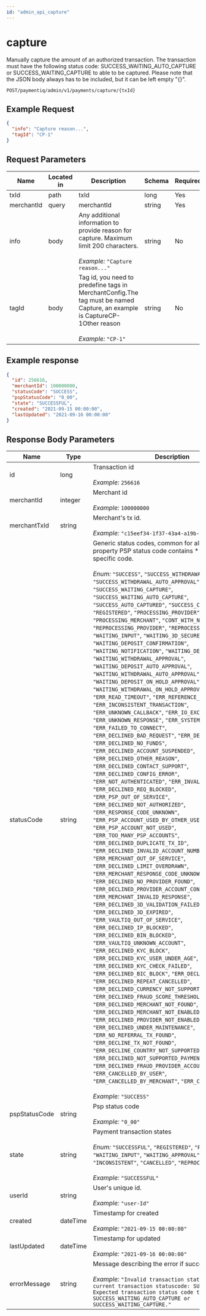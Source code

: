 ```yaml
---
id: "admin_api_capture"
---
```


# capture

Manually capture the amount of an authorized transaction. The transaction must have the following status code: SUCCESS_WAITING_AUTO_CAPTURE or SUCCESS_WAITING_CAPTURE to able to be captured. Please note that the JSON body always has to be included, but it can be left empty "{}".

`POST/paymentiq/admin/v1/payments/capture/{txId}`

## Example Request

```json
{
  "info": "Capture reason...",
  "tagId": "CP-1"
}
```

## Request Parameters

| Name       | Located in | Description                                                                                                                                                                                                                                       | Schema | Required |
|------------|------------|---------------------------------------------------------------------------------------------------------------------------------------------------------------------------------------------------------------------------------------------------|--------|----------|
| txId       | path       | txId                                                                                                                                                                                                                                              | long   | Yes      |
| merchantId | query      | merchantId                                                                                                                                                                                                                                        | string | Yes      |
| info       | body       | Any additional information to provide reason for capture. Maximum limit 200 characters.<br/><br/>_Example:_ `"Capture reason..."`                                                                                                                 | string | No       |
| tagId      | body       | Tag id, you need to predefine tags in MerchantConfig.The tag must be named Capture, an example is <tags><entry><string>Capture</string><list><tag><id>CP-1</id><name>Other reason</name></tag></list></entry></tags><br/><br/>_Example:_ `"CP-1"` | string | No       |


## Example response

```json
{
  "id": 256616,
  "merchantId": 100000000,
  "statusCode": "SUCCESS",
  "pspStatusCode": "0_00",
  "state": "SUCCESSFUL",
  "created": "2021-09-15 00:00:00",
  "lastUpdated": "2021-09-16 00:00:00"
}
```

## Response Body Parameters

| Name          | Type     | Description                                                                                                                                                                                                                                                                                                                                                                                                                                                                                                                                                                                                                                                                                                                                                                                                                                                                                                                                                                                                                                                                                                                                                                                                                                                                                                                                                                                                                                                                                                                                                                                                                                                                                                                                                                                                                                                                                                                                                                                                                                                                                                                                                                                                                                                                                                                                                                                                                                                                                                                                                                                                                                                                                                                                                                                                                              |
|---------------|----------|------------------------------------------------------------------------------------------------------------------------------------------------------------------------------------------------------------------------------------------------------------------------------------------------------------------------------------------------------------------------------------------------------------------------------------------------------------------------------------------------------------------------------------------------------------------------------------------------------------------------------------------------------------------------------------------------------------------------------------------------------------------------------------------------------------------------------------------------------------------------------------------------------------------------------------------------------------------------------------------------------------------------------------------------------------------------------------------------------------------------------------------------------------------------------------------------------------------------------------------------------------------------------------------------------------------------------------------------------------------------------------------------------------------------------------------------------------------------------------------------------------------------------------------------------------------------------------------------------------------------------------------------------------------------------------------------------------------------------------------------------------------------------------------------------------------------------------------------------------------------------------------------------------------------------------------------------------------------------------------------------------------------------------------------------------------------------------------------------------------------------------------------------------------------------------------------------------------------------------------------------------------------------------------------------------------------------------------------------------------------------------------------------------------------------------------------------------------------------------------------------------------------------------------------------------------------------------------------------------------------------------------------------------------------------------------------------------------------------------------------------------------------------------------------------------------------------------------|
| id            | long     | Transaction id<br/><br/>_Example:_ `256616`                                                                                                                                                                                                                                                                                                                                                                                                                                                                                                                                                                                                                                                                                                                                                                                                                                                                                                                                                                                                                                                                                                                                                                                                                                                                                                                                                                                                                                                                                                                                                                                                                                                                                                                                                                                                                                                                                                                                                                                                                                                                                                                                                                                                                                                                                                                                                                                                                                                                                                                                                                                                                                                                                                                                                                                              |
| merchantId    | integer  | Merchant id<br/><br/>_Example:_ `100000000`                                                                                                                                                                                                                                                                                                                                                                                                                                                                                                                                                                                                                                                                                                                                                                                                                                                                                                                                                                                                                                                                                                                                                                                                                                                                                                                                                                                                                                                                                                                                                                                                                                                                                                                                                                                                                                                                                                                                                                                                                                                                                                                                                                                                                                                                                                                                                                                                                                                                                                                                                                                                                                                                                                                                                                                              |
| merchantTxId  | string   | Merchant's tx id.<br/><br/>_Example:_ `"c15eef34-1f37-43a4-a19b-473dbef541ed"`                                                                                                                                                                                                                                                                                                                                                                                                                                                                                                                                                                                                                                                                                                                                                                                                                                                                                                                                                                                                                                                                                                                                                                                                                                                                                                                                                                                                                                                                                                                                                                                                                                                                                                                                                                                                                                                                                                                                                                                                                                                                                                                                                                                                                                                                                                                                                                                                                                                                                                                                                                                                                                                                                                                                                           |
| statusCode    | string   | Generic status codes, common for all providers. The property PSP status code contains   * the provider specific code. <br/><br/>_Enum:_ `"SUCCESS"`, `"SUCCESS_WITHDRAWAL_APPROVAL"`, `"SUCCESS_WITHDRAWAL_AUTO_APPROVAL"`, `"SUCCESS_WAITING_CAPTURE"`, `"SUCCESS_WAITING_AUTO_CAPTURE"`, `"SUCCESS_AUTO_CAPTURED"`, `"SUCCESS_CAPTURED"`, `"REGISTERED"`, `"PROCESSING_PROVIDER"`, `"PROCESSING_MERCHANT"`, `"CONT_WITH_N3DS"`, `"REPROCESSING_PROVIDER"`, `"REPROCESSING_MERCHANT"`, `"WAITING_INPUT"`, `"WAITING_3D_SECURE"`, `"WAITING_DEPOSIT_CONFIRMATION"`, `"WAITING_NOTIFICATION"`, `"WAITING_DEPOSIT_APPROVAL"`, `"WAITING_WITHDRAWAL_APPROVAL"`, `"WAITING_DEPOSIT_AUTO_APPROVAL"`, `"WAITING_WITHDRAWAL_AUTO_APPROVAL"`, `"WAITING_DEPOSIT_ON_HOLD_APPROVAL"`, `"WAITING_WITHDRAWAL_ON_HOLD_APPROVAL"`, `"ERR_READ_TIMEOUT"`, `"ERR_REFERENCE_MISMATCH"`, `"ERR_INCONSISTENT_TRANSACTION"`, `"ERR_UNKNOWN_CALLBACK"`, `"ERR_IO_EXCEPTION"`, `"ERR_UNKNOWN_RESPONSE"`, `"ERR_SYSTEM_ERROR"`, `"ERR_FAILED_TO_CONNECT"`, `"ERR_DECLINED_BAD_REQUEST"`, `"ERR_DECLINED_FRAUD"`, `"ERR_DECLINED_NO_FUNDS"`, `"ERR_DECLINED_ACCOUNT_SUSPENDED"`, `"ERR_DECLINED_OTHER_REASON"`, `"ERR_DECLINED_CONTACT_SUPPORT"`, `"ERR_DECLINED_CONFIG_ERROR"`, `"ERR_NOT_AUTHENTICATED"`, `"ERR_INVALID_RESPONSE"`, `"ERR_DECLINED_REQ_BLOCKED"`, `"ERR_PSP_OUT_OF_SERVICE"`, `"ERR_DECLINED_NOT_AUTHORIZED"`, `"ERR_RESPONSE_CODE_UNKNOWN"`, `"ERR_PSP_ACCOUNT_USED_BY_OTHER_USER"`, `"ERR_PSP_ACCOUNT_NOT_USED"`, `"ERR_TOO_MANY_PSP_ACCOUNTS"`, `"ERR_DECLINED_DUPLICATE_TX_ID"`, `"ERR_DECLINED_INVALID_ACCOUNT_NUMBER"`, `"ERR_MERCHANT_OUT_OF_SERVICE"`, `"ERR_DECLINED_LIMIT_OVERDRAWN"`, `"ERR_MERCHANT_RESPONSE_CODE_UNKNOWN"`, `"ERR_DECLINED_NO_PROVIDER_FOUND"`, `"ERR_DECLINED_PROVIDER_ACCOUNT_CONFIG_ERROR"`, `"ERR_MERCHANT_INVALID_RESPONSE"`, `"ERR_DECLINED_3D_VALIDATION_FAILED"`, `"ERR_DECLINED_3D_EXPIRED"`, `"ERR_VAULTIQ_OUT_OF_SERVICE"`, `"ERR_DECLINED_IP_BLOCKED"`, `"ERR_DECLINED_BIN_BLOCKED"`, `"ERR_VAULTIQ_UNKNOWN_ACCOUNT"`, `"ERR_DECLINED_KYC_BLOCK"`, `"ERR_DECLINED_KYC_USER_UNDER_AGE"`, `"ERR_DECLINED_KYC_CHECK_FAILED"`, `"ERR_DECLINED_BIC_BLOCK"`, `"ERR_DECLINED_EXPIRED"`, `"ERR_DECLINED_REPEAT_CANCELLED"`, `"ERR_DECLINED_CURRENCY_NOT_SUPPORTED"`, `"ERR_DECLINED_FRAUD_SCORE_THRESHOLD_EXCEEDED"`, `"ERR_DECLINED_MERCHANT_NOT_FOUND"`, `"ERR_DECLINED_MERCHANT_NOT_ENABLED"`, `"ERR_DECLINED_PROVIDER_NOT_ENABLED"`, `"ERR_DECLINED_UNDER_MAINTENANCE"`, `"ERR_NO_REFERRAL_TX_FOUND"`, `"ERR_DECLINE_TX_NOT_FOUND"`, `"ERR_DECLINE_COUNTRY_NOT_SUPPORTED"`, `"ERR_DECLINED_NOT_SUPPORTED_PAYMENT_METHOD_FRAUD"`, `"ERR_DECLINED_FRAUD_PROVIDER_ACCOUNT_CONFIG_ERROR"`, `"ERR_CANCELLED_BY_USER"`, `"ERR_CANCELLED_BY_MERCHANT"`, `"ERR_CANCELLED_BY_PSP"`<br/><br/>_Example:_ `"SUCCESS"` |
| pspStatusCode | string   | Psp status code<br/><br/>_Example:_ `"0_00"`                                                                                                                                                                                                                                                                                                                                                                                                                                                                                                                                                                                                                                                                                                                                                                                                                                                                                                                                                                                                                                                                                                                                                                                                                                                                                                                                                                                                                                                                                                                                                                                                                                                                                                                                                                                                                                                                                                                                                                                                                                                                                                                                                                                                                                                                                                                                                                                                                                                                                                                                                                                                                                                                                                                                                                                             |
| state         | string   | Payment transaction states<br/><br/>_Enum:_ `"SUCCESSFUL"`, `"REGISTERED"`, `"PROCESSING"`, `"WAITING_INPUT"`, `"WAITING_APPROVAL"`, `"FAILED"`, `"INCONSISTENT"`, `"CANCELLED"`, `"REPROCESSING"`<br/><br/>_Example:_ `"SUCCESSFUL"`                                                                                                                                                                                                                                                                                                                                                                                                                                                                                                                                                                                                                                                                                                                                                                                                                                                                                                                                                                                                                                                                                                                                                                                                                                                                                                                                                                                                                                                                                                                                                                                                                                                                                                                                                                                                                                                                                                                                                                                                                                                                                                                                                                                                                                                                                                                                                                                                                                                                                                                                                                                                    |
| userId        | string   | User's unique id.<br/><br/>_Example:_ `"user-Id"`                                                                                                                                                                                                                                                                                                                                                                                                                                                                                                                                                                                                                                                                                                                                                                                                                                                                                                                                                                                                                                                                                                                                                                                                                                                                                                                                                                                                                                                                                                                                                                                                                                                                                                                                                                                                                                                                                                                                                                                                                                                                                                                                                                                                                                                                                                                                                                                                                                                                                                                                                                                                                                                                                                                                                                                        |
| created       | dateTime | Timestamp for created<br/><br/>_Example:_ `"2021-09-15 00:00:00"`                                                                                                                                                                                                                                                                                                                                                                                                                                                                                                                                                                                                                                                                                                                                                                                                                                                                                                                                                                                                                                                                                                                                                                                                                                                                                                                                                                                                                                                                                                                                                                                                                                                                                                                                                                                                                                                                                                                                                                                                                                                                                                                                                                                                                                                                                                                                                                                                                                                                                                                                                                                                                                                                                                                                                                        |
| lastUpdated   | dateTime | Timestamp for updated<br/><br/>_Example:_ `"2021-09-16 00:00:00"`                                                                                                                                                                                                                                                                                                                                                                                                                                                                                                                                                                                                                                                                                                                                                                                                                                                                                                                                                                                                                                                                                                                                                                                                                                                                                                                                                                                                                                                                                                                                                                                                                                                                                                                                                                                                                                                                                                                                                                                                                                                                                                                                                                                                                                                                                                                                                                                                                                                                                                                                                                                                                                                                                                                                                                        |
| errorMessage  | string   | Message describing the error if success false <br/><br/>_Example:_ `"Invalid transaction status, found current transaction statuscode: SUCCESS_CAPTURED. Expected transaction status code to be either SUCCESS_WAITING_AUTO_CAPTURE or SUCCESS_WAITING_CAPTURE."`                                                                                                                                                                                                                                                                                                                                                                                                                                                                                                                                                                                                                                                                                                                                                                                                                                                                                                                                                                                                                                                                                                                                                                                                                                                                                                                                                                                                                                                                                                                                                                                                                                                                                                                                                                                                                                                                                                                                                                                                                                                                                                                                                                                                                                                                                                                                                                                                                                                                                                                                                                        |
